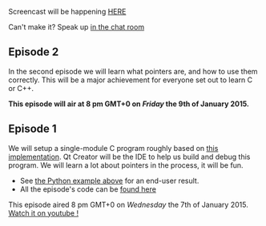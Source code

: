 Screencast will be happening [HERE](http://www.twitch.tv/learnclang)

Can't make it? Speak up [in the chat room](https://gitter.im/learnclang/general)


## Episode 2

In the second episode we will learn what pointers are, and how to use them correctly. This will be a major achievement for everyone set out to learn C or C++.

**This episode will air at 8 pm GMT+0 on *Friday* the 9th of January 2015.**

## Episode 1

We will setup a single-module C program roughly based on [this implementation](http://rosettacode.org/wiki/Rock-paper-scissors#C). Qt Creator will be the IDE to help us build and debug this program. We will learn a lot about pointers in the process, it will be fun.

- See [the Python example above][impl] for an end-user result.
- All the episode's code can be [found here][code-episode-1]

This episode aired 8 pm GMT+0 on *Wednesday* the 7th of January 2015.
[Watch it on youtube !][e1-youtube]

[impl]: https://github.com/learnclang/screencast-rps/blob/master/src/python/rps.py
[code-episode-1]: https://github.com/learnclang/screencast-rps/tree/screencast-01_re-recorded
[e1-youtube]: https://www.youtube.com/watch?v=SaH1l9fd27A


